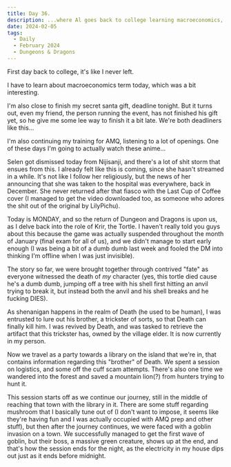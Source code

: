 ```yaml
---
title: Day 36.
description: ...where Al goes back to college learning macroeconomics, progressed on his secret santa gift and studying for AMQ tournament, talked a bit about the black company 2434, and recap his returning Dungeon and Dragons session.
date: 2024-02-05
tags: 
  - Daily
  - February 2024
  - Dungeons & Dragons
---
```


First day back to college, it's like I never left.

I have to learn about macroeconomics term today, which was a bit interesting.

I'm also close to finish my secret santa gift, deadline tonight. But it turns out, even my friend, the person running the event, has not finished his gift yet, so he give me some lee way to finish it a bit late. We're both deadliners like this...

I'm also continuing my training for AMQ, listening to a lot of openings. One of these days I'm going to actually watch these anime...

Selen got dismissed today from Nijisanji, and there's a lot of shit storm that ensues from this. I already felt like this is coming, since she hasn't streamed in a while. It's not like I follow her religiously, but the news of her announcing that she was taken to the hospital was everywhere, back in December. She never returned after that fiasco with the Last Cup of Coffee cover (I managed to get the video downloaded too, as someone who adores the shit out of the original by LilyPichu).

Today is MONDAY, and so the return of Dungeon and Dragons is upon us, as I delve back into the role of Krir, the Tortle. I haven't really told you guys about this because the game was actually suspended throughout the month of January (final exam for all of us), and we didn't manage to start early enough (I was being a bit of a dumb dumb last week and fooled the DM into thinking I'm offline when I was just invisible). 

The story so far, we were brought together through contrived "fate" as everyone witnessed the death of *my* character (yes, this tortle died cause he's a dumb dumb, jumping off a tree with his shell first hitting an anvil trying to break it, but instead both the anvil and his shell breaks and he fucking DIES). 

As shenanigan happens in the realm of Death (he used to be human), I was entrusted to lure out his brother, a trickster of sorts, so that Death can finally kill him. I was revived by Death, and was tasked to retrieve the artifact that this trickster has, owned by the village elder. It is now currently in my person.

Now we travel as a party towards a library on the island that we're in, that contains information regarding this "brother" of Death. We spent a session on logistics, and some off the cuff scam attempts. There's also one time we wandered into the forest and saved a mountain lion(?) from hunters trying to hunt it.

This session starts off as we continue our journey, still in the middle of reaching that town with the library in it. There are some stuff regarding mushroom that I basically tune out of (I don't want to impose, it seems like they're having fun and I was actually occupied with AMQ prep and other stuff), but then after the journey continues, we were faced with a goblin invasion on a town. We successfully managed to get the first wave of goblin, but their boss, a massive green creature, shows up at the end, and that's how the session ends for the night, as the electricity in my house dips out just as it ends before midnight.